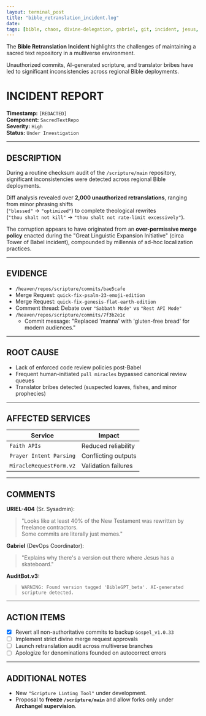 ```yaml
---
layout: terminal_post
title: "bible_retranslation_incident.log"
date: 
tags: [bible, chaos, divine-delegation, gabriel, git, incident, jesus, translation, uriel]
---
```


The **Bible Retranslation Incident** highlights the challenges of maintaining a sacred text repository in a multiverse environment. 

Unauthorized commits, AI-generated scripture, and translator bribes have led to significant inconsistencies across regional Bible deployments.

# INCIDENT REPORT

**Timestamp:** `[REDACTED]`  
**Component:** `SacredTextRepo`  
**Severity:** `High`  
**Status:** `Under Investigation`

---

## DESCRIPTION

During a routine checksum audit of the `/scripture/main` repository, significant inconsistencies were detected across regional Bible deployments.

Diff analysis revealed over **2,000 unauthorized retranslations**, ranging from minor phrasing shifts  
(`"blessed"` → `"optimized"`) to complete theological rewrites  
(`"thou shalt not kill"` → `"thou shalt not rate-limit excessively"`).

The corruption appears to have originated from an **over-permissive merge policy** enacted during the "Great Linguistic Expansion Initiative" (circa Tower of Babel incident), compounded by millennia of ad-hoc localization practices.

---

## EVIDENCE

- `/heaven/repos/scripture/commits/bae5cafe`
- Merge Request: `quick-fix-psalm-23-emoji-edition`
- Merge Request: `quick-fix-genesis-flat-earth-edition` 
- Comment thread: Debate over `"Sabbath Mode"` vs `"Rest API Mode"`
- `/heaven/repos/scripture/commits/7f3b2e1c`  
  - Commit message: "Replaced 'manna' with 'gluten-free bread' for modern audiences."

  
---

## ROOT CAUSE

- Lack of enforced code review policies post-Babel
- Frequent human-initiated `pull miracles` bypassed canonical review queues
- Translator bribes detected (suspected loaves, fishes, and minor prophecies)

---

## AFFECTED SERVICES

| Service                  | Impact                            |
| ------------------------- | --------------------------------- |
| `Faith APIs`              | Reduced reliability               |
| `Prayer Intent Parsing`   | Conflicting outputs               |
| `MiracleRequestForm.v2`   | Validation failures               |

---

## COMMENTS

**URIEL-404** (Sr. Sysadmin):  
> "Looks like at least 40% of the New Testament was rewritten by freelance contractors.  
> Some commits are literally just memes."

**Gabriel** (DevOps Coordinator):  
> "Explains why there's a version out there where Jesus has a skateboard."

**AuditBot.v3:**  
> `WARNING: Found version tagged 'BibleGPT_beta'. AI-generated scripture detected.`

---

## ACTION ITEMS

- [x] Revert all non-authoritative commits to backup `Gospel_v1.0.33`
- [ ] Implement strict divine merge request approvals
- [ ] Launch retranslation audit across multiverse branches
- [ ] Apologize for denominations founded on autocorrect errors

---

## ADDITIONAL NOTES

- New `"Scripture Linting Tool"` under development.
- Proposal to **freeze `/scripture/main`** and allow forks only under **Archangel supervision**.
